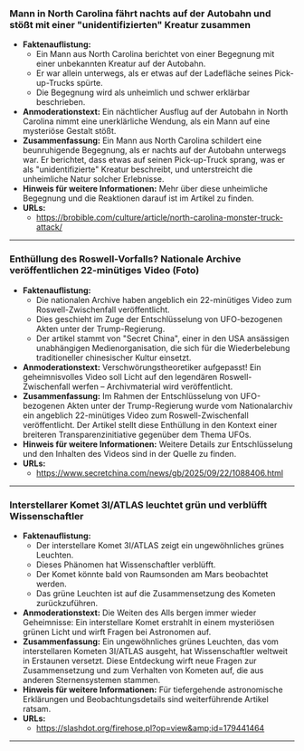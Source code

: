 ### Mann in North Carolina fährt nachts auf der Autobahn und stößt mit einer "unidentifizierten" Kreatur zusammen

*   **Faktenauflistung:**
    *   Ein Mann aus North Carolina berichtet von einer Begegnung mit einer unbekannten Kreatur auf der Autobahn.
    *   Er war allein unterwegs, als er etwas auf der Ladefläche seines Pick-up-Trucks spürte.
    *   Die Begegnung wird als unheimlich und schwer erklärbar beschrieben.
*   **Anmoderationstext:** Ein nächtlicher Ausflug auf der Autobahn in North Carolina nimmt eine unerklärliche Wendung, als ein Mann auf eine mysteriöse Gestalt stößt.
*   **Zusammenfassung:** Ein Mann aus North Carolina schildert eine beunruhigende Begegnung, als er nachts auf der Autobahn unterwegs war. Er berichtet, dass etwas auf seinen Pick-up-Truck sprang, was er als "unidentifizierte" Kreatur beschreibt, und unterstreicht die unheimliche Natur solcher Erlebnisse.
*   **Hinweis für weitere Informationen:** Mehr über diese unheimliche Begegnung und die Reaktionen darauf ist im Artikel zu finden.
*   **URLs:**
    *   https://brobible.com/culture/article/north-carolina-monster-truck-attack/
--------------------------------------------

### Enthüllung des Roswell-Vorfalls? Nationale Archive veröffentlichen 22-minütiges Video (Foto)

*   **Faktenauflistung:**
    *   Die nationalen Archive haben angeblich ein 22-minütiges Video zum Roswell-Zwischenfall veröffentlicht.
    *   Dies geschieht im Zuge der Entschlüsselung von UFO-bezogenen Akten unter der Trump-Regierung.
    *   Der artikel stammt von "Secret China", einer in den USA ansässigen unabhängigen Medienorganisation, die sich für die Wiederbelebung traditioneller chinesischer Kultur einsetzt.
*   **Anmoderationstext:** Verschwörungstheoretiker aufgepasst! Ein geheimnisvolles Video soll Licht auf den legendären Roswell-Zwischenfall werfen – Archivmaterial wird veröffentlicht.
*   **Zusammenfassung:** Im Rahmen der Entschlüsselung von UFO-bezogenen Akten unter der Trump-Regierung wurde vom Nationalarchiv ein angeblich 22-minütiges Video zum Roswell-Zwischenfall veröffentlicht. Der Artikel stellt diese Enthüllung in den Kontext einer breiteren Transparenzinitiative gegenüber dem Thema UFOs.
*   **Hinweis für weitere Informationen:** Weitere Details zur Entschlüsselung und den Inhalten des Videos sind in der Quelle zu finden.
*   **URLs:**
    *   https://www.secretchina.com/news/gb/2025/09/22/1088406.html
--------------------------------------------

### Interstellarer Komet 3I/ATLAS leuchtet grün und verblüfft Wissenschaftler

*   **Faktenauflistung:**
    *   Der interstellare Komet 3I/ATLAS zeigt ein ungewöhnliches grünes Leuchten.
    *   Dieses Phänomen hat Wissenschaftler verblüfft.
    *   Der Komet könnte bald von Raumsonden am Mars beobachtet werden.
    *   Das grüne Leuchten ist auf die Zusammensetzung des Kometen zurückzuführen.
*   **Anmoderationstext:** Die Weiten des Alls bergen immer wieder Geheimnisse: Ein interstellare Komet erstrahlt in einem mysteriösen grünen Licht und wirft Fragen bei Astronomen auf.
*   **Zusammenfassung:** Ein ungewöhnliches grünes Leuchten, das vom interstellaren Kometen 3I/ATLAS ausgeht, hat Wissenschaftler weltweit in Erstaunen versetzt. Diese Entdeckung wirft neue Fragen zur Zusammensetzung und zum Verhalten von Kometen auf, die aus anderen Sternensystemen stammen.
*   **Hinweis für weitere Informationen:** Für tiefergehende astronomische Erklärungen und Beobachtungsdetails sind weiterführende Artikel ratsam.
*   **URLs:**
    *   https://slashdot.org/firehose.pl?op=view&amp;id=179441464
--------------------------------------------
